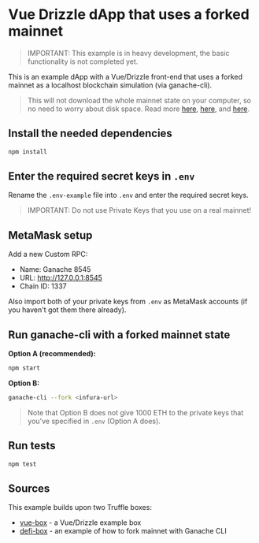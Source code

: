 # Vue Drizzle dApp that uses a forked mainnet

> IMPORTANT: This example is in heavy development, the basic functionality is not completed yet.

This is an example dApp with a Vue/Drizzle front-end that uses a forked mainnet as a localhost blockchain simulation (via ganache-cli).

> This will not download the whole mainnet state on your computer, so no need to worry about disk space. Read more [here](https://studydefi.com/forking-off-mainnet/), [here](https://medium.com/@samajammin/how-to-interact-with-ethereums-mainnet-in-a-development-environment-with-ganache-3d8649df0876), and [here](https://medium.com/ethereum-grid/forking-ethereum-mainnet-mint-your-own-dai-d8b62a82b3f7).

## Install the needed dependencies

```bash
npm install
```

## Enter the required secret keys in `.env`

Rename the `.env-example` file into `.env` and enter the required secret keys.

> IMPORTANT: Do not use Private Keys that you use on a real mainnet!

## MetaMask setup

Add a new Custom RPC:

- Name: Ganache 8545
- URL: http://127.0.0.1:8545
- Chain ID: 1337

Also import both of your private keys from `.env` as MetaMask accounts (if you haven't got them there already).

## Run ganache-cli with a forked mainnet state

**Option A (recommended):**

```bash
npm start
```

**Option B:**

```bash
ganache-cli --fork <infura-url>
```

> Note that Option B does not give 1000 ETH to the private keys that you've specified in `.env` (Option A does).

## Run tests

```bash
npm test
```

## Sources

This example builds upon two Truffle boxes:

- [vue-box](https://github.com/truffle-box/vue-box) - a Vue/Drizzle example box
- [defi-box](https://github.com/truffle-box/defi-box) - an example of how to fork mainnet with Ganache CLI
